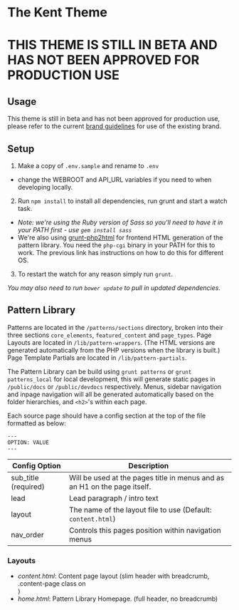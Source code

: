 # The Kent Theme

# THIS THEME IS STILL IN BETA AND HAS NOT BEEN APPROVED FOR PRODUCTION USE

## Usage
This theme is still in beta and has not been approved for production use, please refer to the current [brand guidelines](https://www.kent.ac.uk/brand) for use of the existing brand.

## Setup

1. Make a copy of `.env.sample` and rename to `.env` 
  - change the WEBROOT and API_URL variables if you need to when developing locally.

2. Run `npm install` to install all dependencies, run grunt and start a watch task.

  - *Note: we're using the Ruby version of Sass so you'll need to have it in your PATH first - use `gem install sass`*
  - We're also using [grunt-php2html](https://www.npmjs.com/package/grunt-php2html) for frontend HTML generation of the pattern library. You need the `php-cgi` binary in your PATH for this to work. The previous link has instructions on how to do this for different OS.

3. To restart the watch for any reason simply run `grunt`.

*You may also need to run `bower update` to pull in updated dependencies.*

## Pattern Library

Patterns are located in the `/patterns/sections` directory, broken into their three sections `core_elements`, `featured_content` and `page_types`.
Page Layouts are located in `/lib/pattern-wrappers`. (The HTML versions are generated automatically from the PHP versions when the library is built.)
Page Template Partials are located in `/lib/pattern-partials`.

The Pattern Library can be build using `grunt patterns` or `grunt patterns_local` for local development, this will generate static pages in `/public/docs` or `/public/devdocs` respectively.
Menus, sidebar navigation and inpage navigation will all be generated automatically based on the folder hierarchies, and `<h2>`'s within each page.

Each source page should have a config section at the top of the file formatted as below:

```
---
OPTION: VALUE
---
```

| Config Option		    	| Description																				                                        |
|-----------------------|-------------------------------------------------------------------------------------------|
| sub_title	(required)	| Will be used at the pages title in menus and as an H1 on the page itself.				        	|
| lead                  | Lead paragraph / intro text                                                               |
| layout				        | The name of the layout file to use (Default: `content.html`)				              				|
| nav_order             | Controls this pages position within navigation menus                                      |


### Layouts
 - *content.html*: Content page layout (slim header with breadcrumb, .content-page class on <main>)
 - *home.html*: Pattern Library Homepage. (full header, no breadcrumb)
